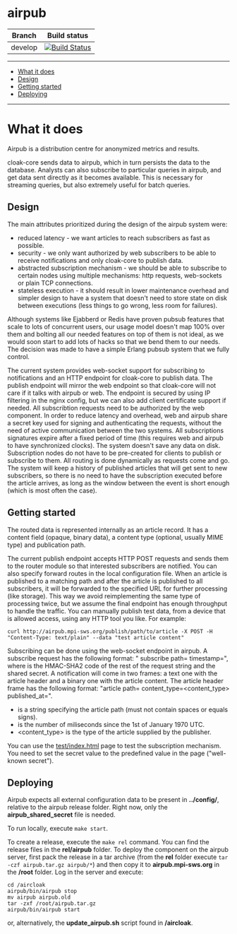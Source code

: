 airpub
==========

| Branch      | Build status |
|-------------|--------------|
| develop     | [![Build Status](https://magnum.travis-ci.com/Aircloak/airpub.png?token=aFqD8qTNFV1Li4zdKtZw&branch=develop)](https://magnum.travis-ci.com/Aircloak/airpub) |

----------------------

- [What it does](#what-it-does)
- [Design](#design)
- [Getting started](#getting-started)
- [Deploying](#deploying)

----------------------


# What it does

Airpub is a distribution centre for anonymized metrics and results.

cloak-core sends data to airpub, which in turn persists the data to the database.
Analysts can also subscribe to particular queries in airpub, and get data sent directly
as it becomes available. This is necessary for streaming queries, but also extremely useful
for batch queries.


## Design

The main attributes prioritized during the design of the airpub system were:

  - reduced latency - we want articles to reach subscribers as fast as possible.
  - security - we only want authorized by web subscribers to be able to receive notifications and only cloak-core to publish data.
  - abstracted subscription mechanism - we should be able to subscribe to certain nodes using multiple mechanisms: http requests, web-sockets or plain TCP connections.
  - stateless execution - it should result in lower maintenance overhead and simpler design to have a system that doesn't need to store state on disk between executions (less things to go wrong, less room for failures).

Although systems like Ejabberd or Redis have proven pubsub features that scale to lots of concurrent users, our usage model doesn't map 100% over them and bolting all our needed features on top of them is not ideal, as we would soon start to add lots of hacks so that we bend them to our needs. The decision was made to have a simple Erlang pubsub system that we fully control.

The current system provides web-socket support for subscribing to notifications and an HTTP endpoint for cloak-core to publish data.
The publish endpoint will mirror the web endpoint so that cloak-core will not care if it talks with airpub or web. The endpoint is secured by using IP filtering in the nginx config, but we can also add client certificate support if needed.
All subscribtion requests need to be authorized by the web component. In order to reduce latency and overhead, web and airpub share a secret key used for signing and authenticating the requests, without the need of active communication between the two systems. All subscriptions signatures expire after a fixed period of time (this requires web and airpub to have synchronized clocks).
The system doesn't save any data on disk. Subscription nodes do not have to be pre-created for clients to publish or subscribe to them. All routing is done dynamically as requests come and go. The system will keep a history of published articles that will get sent to new subscribers, so there is no need to have the subscription executed before the article arrives, as long as the window between the event is short enough (which is most often the case).


## Getting started

The routed data is represented internally as an article record. It has a content field (opaque, binary data), a content type (optional, usually MIME type) and publication path.

The current publish endpoint accepts HTTP POST requests and sends them to the router module so that interested subscribers are notified.
You can also specify forward routes in the local configuration file. When an article is published to a matching path and after the article is published
to all subscribers, it will be forwarded to the specified URL for further processing (like storage).
This way we avoid reimplementing the same type of processing twice, but we assume the final endpoint has enough throughput to handle the traffic.
You can manually publish test data, from a device that is allowed access, using any HTTP tool you like. For example:

```
curl http://airpub.mpi-sws.org/publish/path/to/article -X POST -H "Content-Type: text/plain" --data "test article content"
```

Subscribing can be done using the web-socket endpoint in airpub.
A subscribe request has the following format: "<hash> subscribe path=<path> timestamp=<timestamp>", where <hash> is the HMAC-SHA2 code of the rest of the request string and the shared secret.
A notification will come in two frames: a text one with the article header and a binary one with the article content. The article header frame has the following format: "article path=<path> content_type=<content_type> published_at=<timestamp>".

  - <path> is a string specifying the article path (must not contain spaces or equals signs).
  - <timestamp> is the number of miliseconds since the 1st of January 1970 UTC.
  - <content_type> is the type of the article supplied by the publisher.

You can use the [test/index.html](test/index.html) page to test the subscription mechanism. You need to set the secret value to the predefined value in the page ("well-known secret").

## Deploying

Airpub expects all external configuration data to be present in __../config/__, relative to the airpub release folder.
Right now, only the __airpub_shared_secret__ file is needed.

To run locally, execute ```make start```.

To create a release, execute the ```make rel``` command. You can find the release files in the __rel/airpub__ folder.
To deploy the component on the airpub server, first pack the release in a tar archive (from the __rel__ folder execute ```tar -czf airpub.tar.gz airpub/*```) and then copy it to __airpub.mpi-sws.org__ in the __/root__ folder. Log in the server and execute:
```
cd /aircloak
airpub/bin/airpub stop
mv airpub airpub.old
tar -zxf /root/airpub.tar.gz
airpub/bin/airpub start
```
or, alternatively, the __update_airpub.sh__ script found in __/aircloak__.
